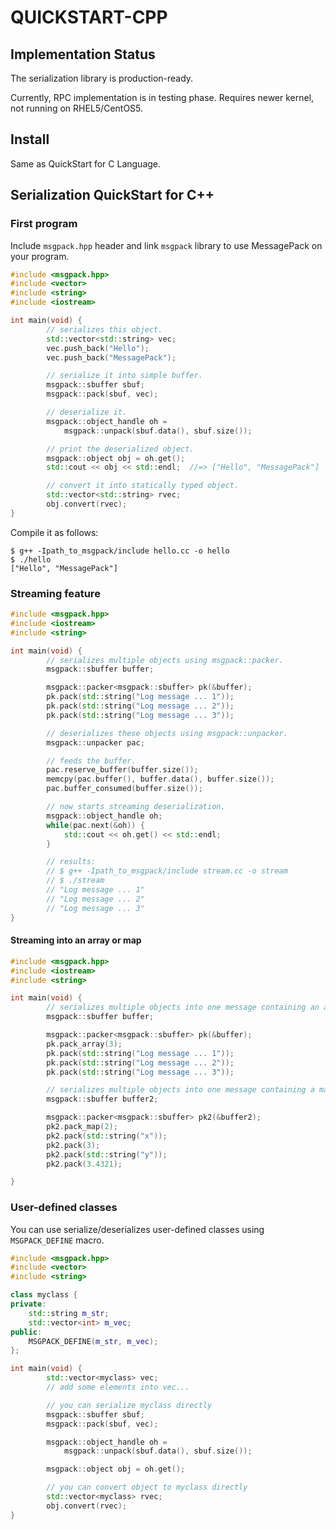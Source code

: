 # QUICKSTART-CPP

## Implementation Status

The serialization library is production-ready.

Currently, RPC implementation is in testing phase. Requires newer kernel, not running on RHEL5/CentOS5.

## Install

Same as QuickStart for C Language.

## Serialization QuickStart for C++

### First program

Include `msgpack.hpp` header and link `msgpack` library to use MessagePack on your program.

```cpp
#include <msgpack.hpp>
#include <vector>
#include <string>
#include <iostream>

int main(void) {
        // serializes this object.
        std::vector<std::string> vec;
        vec.push_back("Hello");
        vec.push_back("MessagePack");

        // serialize it into simple buffer.
        msgpack::sbuffer sbuf;
        msgpack::pack(sbuf, vec);

        // deserialize it.
        msgpack::object_handle oh =
            msgpack::unpack(sbuf.data(), sbuf.size());

        // print the deserialized object.
        msgpack::object obj = oh.get();
        std::cout << obj << std::endl;  //=> ["Hello", "MessagePack"]

        // convert it into statically typed object.
        std::vector<std::string> rvec;
        obj.convert(rvec);
}
```

Compile it as follows:

```text
$ g++ -Ipath_to_msgpack/include hello.cc -o hello
$ ./hello
["Hello", "MessagePack"]
```

### Streaming feature

```cpp
#include <msgpack.hpp>
#include <iostream>
#include <string>

int main(void) {
        // serializes multiple objects using msgpack::packer.
        msgpack::sbuffer buffer;

        msgpack::packer<msgpack::sbuffer> pk(&buffer);
        pk.pack(std::string("Log message ... 1"));
        pk.pack(std::string("Log message ... 2"));
        pk.pack(std::string("Log message ... 3"));

        // deserializes these objects using msgpack::unpacker.
        msgpack::unpacker pac;

        // feeds the buffer.
        pac.reserve_buffer(buffer.size());
        memcpy(pac.buffer(), buffer.data(), buffer.size());
        pac.buffer_consumed(buffer.size());

        // now starts streaming deserialization.
        msgpack::object_handle oh;
        while(pac.next(&oh)) {
            std::cout << oh.get() << std::endl;
        }

        // results:
        // $ g++ -Ipath_to_msgpack/include stream.cc -o stream
        // $ ./stream
        // "Log message ... 1"
        // "Log message ... 2"
        // "Log message ... 3"
}
```

#### Streaming into an array or map

```cpp
#include <msgpack.hpp>
#include <iostream>
#include <string>

int main(void) {
        // serializes multiple objects into one message containing an array using msgpack::packer.
        msgpack::sbuffer buffer;

        msgpack::packer<msgpack::sbuffer> pk(&buffer);
        pk.pack_array(3);
        pk.pack(std::string("Log message ... 1"));
        pk.pack(std::string("Log message ... 2"));
        pk.pack(std::string("Log message ... 3"));

        // serializes multiple objects into one message containing a map using msgpack::packer.
        msgpack::sbuffer buffer2;

        msgpack::packer<msgpack::sbuffer> pk2(&buffer2);
        pk2.pack_map(2);
        pk2.pack(std::string("x"));
        pk2.pack(3);
        pk2.pack(std::string("y"));
        pk2.pack(3.4321);

}
```

### User-defined classes

You can use serialize/deserializes user-defined classes using `MSGPACK_DEFINE` macro.

```cpp
#include <msgpack.hpp>
#include <vector>
#include <string>

class myclass {
private:
    std::string m_str;
    std::vector<int> m_vec;
public:
    MSGPACK_DEFINE(m_str, m_vec);
};

int main(void) {
        std::vector<myclass> vec;
        // add some elements into vec...

        // you can serialize myclass directly
        msgpack::sbuffer sbuf;
        msgpack::pack(sbuf, vec);

        msgpack::object_handle oh =
            msgpack::unpack(sbuf.data(), sbuf.size());

        msgpack::object obj = oh.get();

        // you can convert object to myclass directly
        std::vector<myclass> rvec;
        obj.convert(rvec);
}
```

